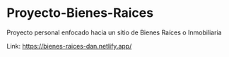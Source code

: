 # Proyecto-Bienes-Raices
Proyecto personal enfocado hacia un sitio de Bienes Raíces o Inmobiliaria 

Link: https://bienes-raices-dan.netlify.app/

